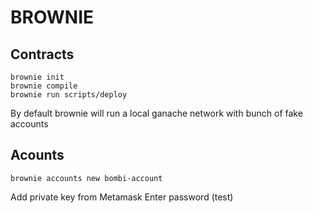 # BROWNIE

## Contracts

```
brownie init
brownie compile
brownie run scripts/deploy
```

By default brownie will run a local ganache network with bunch of fake accounts

## Acounts

```
brownie accounts new bombi-account
```

Add private key from Metamask
Enter password (test)
